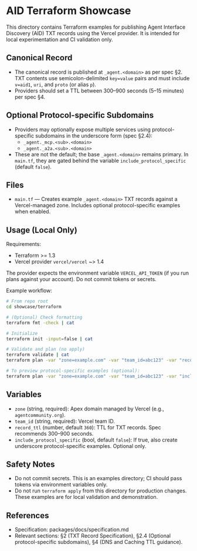 # AID Terraform Showcase

This directory contains Terraform examples for publishing Agent Interface Discovery (AID) TXT records using the Vercel provider. It is intended for local experimentation and CI validation only.

## Canonical Record

- The canonical record is published at `_agent.<domain>` as per spec §2. TXT contents use semicolon-delimited `key=value` pairs and must include `v=aid1`, `uri`, and `proto` (or alias `p`).
- Providers should set a TTL between 300–900 seconds (5–15 minutes) per spec §4.

## Optional Protocol-specific Subdomains

- Providers may optionally expose multiple services using protocol-specific subdomains in the underscore form (spec §2.4):
  - `_agent._mcp.<sub>.<domain>`
  - `_agent._a2a.<sub>.<domain>`
- These are not the default; the base `_agent.<domain>` remains primary. In `main.tf`, they are gated behind the variable `include_protocol_specific` (default `false`).

## Files

- `main.tf` — Creates example `_agent.<domain>` TXT records against a Vercel-managed zone. Includes optional protocol-specific examples when enabled.

## Usage (Local Only)

Requirements:

- Terraform >= 1.3
- Vercel provider `vercel/vercel` ~> 1.4

The provider expects the environment variable `VERCEL_API_TOKEN` (if you run plans against your account). Do not commit tokens or secrets.

Example workflow:

```bash
# From repo root
cd showcase/terraform

# (Optional) Check formatting
terraform fmt -check | cat

# Initialize
terraform init -input=false | cat

# Validate and plan (no apply)
terraform validate | cat
terraform plan -var "zone=example.com" -var "team_id=abc123" -var "record_ttl=360" -var "include_protocol_specific=false" -input=false | cat

# To preview protocol-specific examples (optional):
terraform plan -var "zone=example.com" -var "team_id=abc123" -var "include_protocol_specific=true" -input=false | cat
```

## Variables

- `zone` (string, required): Apex domain managed by Vercel (e.g., `agentcommunity.org`).
- `team_id` (string, required): Vercel team ID.
- `record_ttl` (number, default `360`): TTL for TXT records. Spec recommends 300–900 seconds.
- `include_protocol_specific` (bool, default `false`): If true, also create underscore protocol-specific examples. Optional only.

## Safety Notes

- Do not commit secrets. This is an examples directory; CI should pass tokens via environment variables only.
- Do not run `terraform apply` from this directory for production changes. These examples are for local validation and demonstration.

## References

- Specification: packages/docs/specification.md
- Relevant sections: §2 (TXT Record Specification), §2.4 (Optional protocol-specific subdomains), §4 (DNS and Caching TTL guidance).
